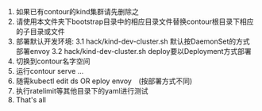 1. 如果已有contour的kind集群请先删除之
2. 请使用本文件夹下bootstrap目录中的相应目录文件替换contour根目录下相应的子目录或文件
3. 部署默认开发环境:
   3.1  hack/kind-dev-cluster.sh 默认按DaemonSet的方式部署envoy
   3.2  hack/kind-dev-cluster.sh deploy要以Deployment方式部署 
4. 切换到contour名字空间
5. 运行contour serve ...
6. 随需kubectl edit ds OR eploy envoy　(按部署方式不同)
7. 执行ratelimit等其他目录下的yaml进行测试
8. That's all



